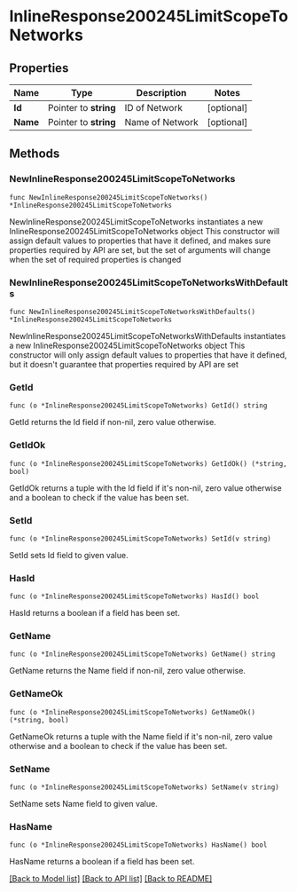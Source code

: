 # InlineResponse200245LimitScopeToNetworks

## Properties

Name | Type | Description | Notes
------------ | ------------- | ------------- | -------------
**Id** | Pointer to **string** | ID of Network | [optional] 
**Name** | Pointer to **string** | Name of Network | [optional] 

## Methods

### NewInlineResponse200245LimitScopeToNetworks

`func NewInlineResponse200245LimitScopeToNetworks() *InlineResponse200245LimitScopeToNetworks`

NewInlineResponse200245LimitScopeToNetworks instantiates a new InlineResponse200245LimitScopeToNetworks object
This constructor will assign default values to properties that have it defined,
and makes sure properties required by API are set, but the set of arguments
will change when the set of required properties is changed

### NewInlineResponse200245LimitScopeToNetworksWithDefaults

`func NewInlineResponse200245LimitScopeToNetworksWithDefaults() *InlineResponse200245LimitScopeToNetworks`

NewInlineResponse200245LimitScopeToNetworksWithDefaults instantiates a new InlineResponse200245LimitScopeToNetworks object
This constructor will only assign default values to properties that have it defined,
but it doesn't guarantee that properties required by API are set

### GetId

`func (o *InlineResponse200245LimitScopeToNetworks) GetId() string`

GetId returns the Id field if non-nil, zero value otherwise.

### GetIdOk

`func (o *InlineResponse200245LimitScopeToNetworks) GetIdOk() (*string, bool)`

GetIdOk returns a tuple with the Id field if it's non-nil, zero value otherwise
and a boolean to check if the value has been set.

### SetId

`func (o *InlineResponse200245LimitScopeToNetworks) SetId(v string)`

SetId sets Id field to given value.

### HasId

`func (o *InlineResponse200245LimitScopeToNetworks) HasId() bool`

HasId returns a boolean if a field has been set.

### GetName

`func (o *InlineResponse200245LimitScopeToNetworks) GetName() string`

GetName returns the Name field if non-nil, zero value otherwise.

### GetNameOk

`func (o *InlineResponse200245LimitScopeToNetworks) GetNameOk() (*string, bool)`

GetNameOk returns a tuple with the Name field if it's non-nil, zero value otherwise
and a boolean to check if the value has been set.

### SetName

`func (o *InlineResponse200245LimitScopeToNetworks) SetName(v string)`

SetName sets Name field to given value.

### HasName

`func (o *InlineResponse200245LimitScopeToNetworks) HasName() bool`

HasName returns a boolean if a field has been set.


[[Back to Model list]](../README.md#documentation-for-models) [[Back to API list]](../README.md#documentation-for-api-endpoints) [[Back to README]](../README.md)


